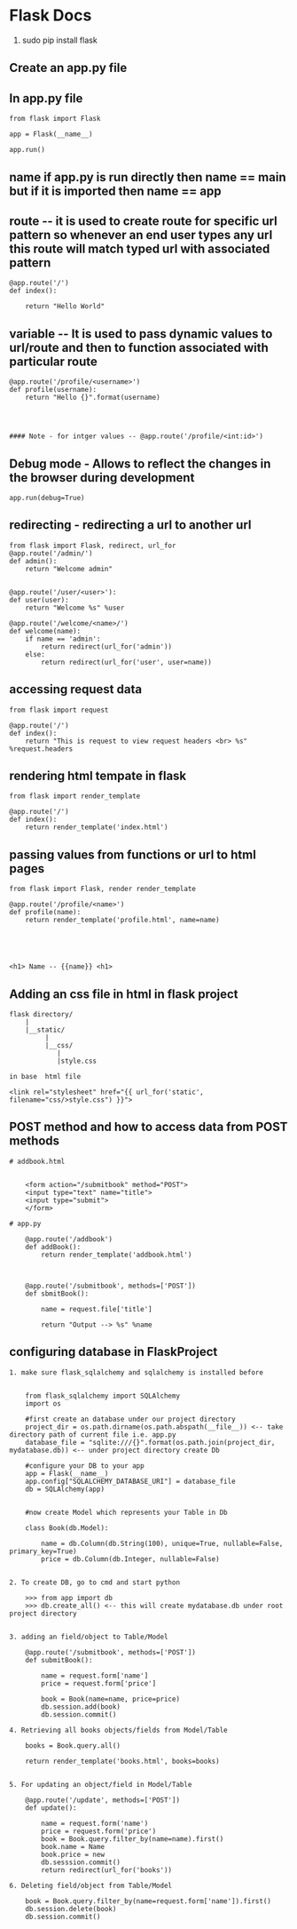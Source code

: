 # Flask Docs

1. sudo pip install flask

## Create an app.py file

## In app.py file

	
	from flask import Flask
	
	app = Flask(__name__)   
	
	app.run()

	
	
	
##   __name__ if app.py is run directly then __name__ == __main__ but if it is imported then __name__ == app

##	route -- it is used to create route for specific url pattern so whenever an end user types any url this route will match typed url with associated pattern

	
	@app.route('/')
	def index():
	
		return "Hello World"
	
		

## variable -- It is used to  pass dynamic values to url/route and then to function associated with particular route
	
	
	@app.route('/profile/<username>')
	def profile(username):
		return "Hello {}".format(username)
	
	
		
	
	#### Note - for intger values -- @app.route('/profile/<int:id>')
	
## Debug mode - Allows to reflect the changes in the browser during development

	
	app.run(debug=True)
	

## redirecting - redirecting a url to another url 

	

	from flask import Flask, redirect, url_for
	@app.route('/admin/')
	def admin():
		return "Welcome admin"
	

	@app.route('/user/<user>'):
	def user(user):
		return "Welcome %s" %user
	
	@app.route('/welcome/<name>/')
	def welcome(name):
		if name == 'admin':
			return redirect(url_for('admin'))
		else:
			return redirect(url_for('user', user=name))

	

## accessing request data

	
	from flask import request

	@app.route('/')
	def index():
		return "This is request to view request headers <br> %s" %request.headers

	
	

## rendering html tempate in flask

	
	from flask import render_template

	@app.route('/')
	def index():
		return render_template('index.html')

	

## passing values from functions or url  to html pages

	
	from flask import Flask, render render_template

	@app.route('/profile/<name>')
	def profile(name):
		return render_template('profile.html', name=name)

	
	

	
	<h1> Name -- {{name}} <h1>

## Adding an css file in html in flask project

	flask directory/
		|
		|__static/
			 |
			 |__css/
			 	|
				|style.css

	in base  html file

	<link rel="stylesheet" href="{{ url_for('static', filename="css/>style.css") }}">

## POST method and how to access data from POST methods

	# addbook.html


		<form action="/submitbook" method="POST">
		<input type="text" name="title">
		<input type="submit">
		</form>

	# app.py

		@app.route('/addbook')
		def addBook():
			return render_template('addbook.html')



		@app.route('/submitbook', methods=['POST'])
		def sbmitBook():

			name = request.file['title']

			return "Output --> %s" %name


## configuring database in FlaskProject

	1. make sure flask_sqlalchemy and sqlalchemy is installed before


		from flask_sqlalchemy import SQLAlchemy
		import os

		#first create an database under our project directory
		project_dir = os.path.dirname(os.path.abspath(__file__)) <-- take directory path of current file i.e. app.py
		database_file = "sqlite:///{}".format(os.path.join(project_dir, mydatabase.db)) <-- under project directory create Db

		#configure your DB to your app
		app = Flask(__name__)
		app.config["SQLALCHEMY_DATABASE_URI"] = database_file
		db = SQLAlchemy(app)


		#now create Model which represents your Table in Db

		class Book(db.Model):

			name = db.Column(db.String(100), unique=True, nullable=False, primary_key=True)
			price = db.Column(db.Integer, nullable=False)

		
	2. To create DB, go to cmd and start python

		>>> from app import db
		>>> db.create_all() <-- this will create mydatabase.db under root project directory


	3. adding an field/object to Table/Model

		@app.route('/submitbook', methods=['POST'])
		def submitBook():

			name = request.form['name']
			price = request.form['price']

			book = Book(name=name, price=price)
			db.session.add(book)
			db.session.commit()

	4. Retrieving all books objects/fields from Model/Table

		books = Book.query.all()

		return render_template('books.html', books=books)

	
	5. For updating an object/field in Model/Table

		@app.route('/update', methods=['POST'])
		def update():

			name = request.form('name')
			price = request.form('price')
			book = Book.query.filter_by(name=name).first()
			book.name = Name
			book.price = new
			db.sesssion.commit()
			return redirect(url_for('books'))

	6. Deleting field/object from Table/Model

		book = Book.query.filter_by(name=request.form['name']).first()
		db.session.delete(book)
		db.session.commit()
		





	

	